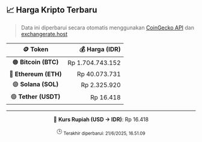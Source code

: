 

<!-- HARGA_KRIPTO -->
## 📈 Harga Kripto Terbaru

> Data ini diperbarui secara otomatis menggunakan [CoinGecko API](https://www.coingecko.com/) dan [exchangerate.host](https://exchangerate.host/)

<div align="center">

| 🪙 Token | 💰 Harga (IDR) |
|:------:|---------------:|
| 🟠 **Bitcoin (BTC)**   | Rp 1.704.743.152 |
| 🔵 **Ethereum (ETH)**  | Rp 40.073.731 |
| 🟣 **Solana (SOL)**    | Rp 2.325.920 |
| 🟢 **Tether (USDT)**   | Rp 16.418 |

---

💱 **Kurs Rupiah (USD → IDR)**: Rp 16.418

🕒 <sub>Terakhir diperbarui: 21/6/2025, 16.51.09</sub>

</div>
<!-- /HARGA_KRIPTO -->